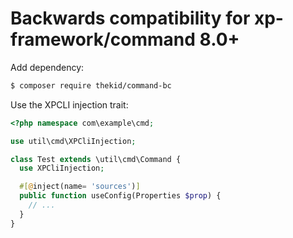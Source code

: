 Backwards compatibility for xp-framework/command 8.0+
=====================================================

Add dependency:

```sh
$ composer require thekid/command-bc
```

Use the XPCLI injection trait:


```php
<?php namespace com\example\cmd;

use util\cmd\XPCliInjection;

class Test extends \util\cmd\Command {
  use XPCliInjection;

  #[@inject(name= 'sources')]
  public function useConfig(Properties $prop) {
    // ...
  }
}
```